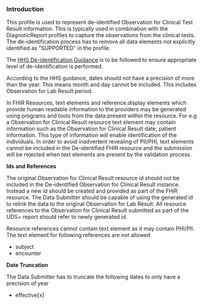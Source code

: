 

### Introduction

This profile is used to represent de-identified Observation for Clinical Test Result information. This is typically used in combination with the DiagnoticReport profiles to capture the observations from the clinical tests. The de-identification process has to remove all data elements not explicitly identified as "SUPPORTED" in the profile. 

The [HHS De-identification Guidance](https://www.hhs.gov/sites/default/files/ocr/privacy/hipaa/understanding/coveredentities/De-identification/hhs_deid_guidance.pdf) is to be followed to ensure appropriate level of de-identification is performed.

According to the HHS guidance, dates should not have a precision of more than the year. This means month and day cannot be included. This includes Observation for Lab Result.period.

In FHIR Resources, text elements and reference.display elements which provide human readable information to the providers may be generated using programs and tools from the data present within the resource. For e.g a Observation for Clinical Result resource text element may contain information such as the Observation for Clinical Result date, patient information. This type of information will enable identification of the individuals. In order to avoid inadvertent revealing of PII/PHI, text elements cannot be included in the De-identified FHIR resource and the submission will be rejected when text elements are present by the validation process.  

**Ids and References**

The original Observation for Clinical Result resource id should not be included in the De-identified Observation for Clinical Result instance. Instead a new id should be created and provided as part of the FHIR resource. The Data Submitter should be capable of using the generated id to relink the data to the original Observation for Lab Result. All resource references to the Observation for Clinical Result submitted as part of the UDS+ report should refer to newly generated id.

Resource references cannot contain text element as it may contain PHI/PII. The text element for following references are not allowed

* subject
* encounter


**Date Truncation** 

The Data Submitter has to truncate the following dates to only have a precision of year

* effective[x] 


